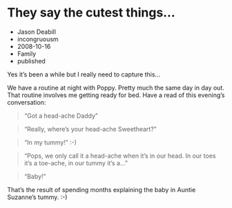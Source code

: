# They say the cutest things…
- Jason Deabill
- incongruousm
- 2008-10-16
- Family
- published

Yes it’s been a while but I really need to capture this…

We have a routine at night with Poppy. Pretty much the same day in day out. That routine involves me getting ready for bed. Have a read of this evening’s conversation:

> “Got a head-ache Daddy”

> “Really, where’s your head-ache Sweetheart?”

> “In my tummy!” :-)

> “Pops, we only call it a head-ache when it’s in our head. In our toes it’s  a toe-ache, in our tummy it’s a…”

> “Baby!”

That’s the result of spending months explaining the baby in Auntie Suzanne’s tummy. :-)